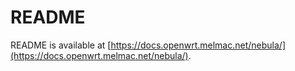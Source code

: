# README

README is available at [https://docs.openwrt.melmac.net/nebula/](https://docs.openwrt.melmac.net/nebula/).
